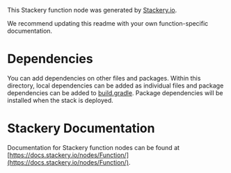 This Stackery function node was generated by [Stackery.io](https://www.stackery.io).

We recommend updating this readme with your own function-specific documentation.

# Dependencies
You can add dependencies on other files and packages.
Within this directory, local dependencies can be added as individual files and
package dependencies can be added to [build.gradle](https://docs.gradle.org/current/userguide/artifact_dependencies_tutorial.html).
Package dependencies will be installed when the stack is deployed.

# Stackery Documentation
Documentation for Stackery function nodes can be found at [https://docs.stackery.io/nodes/Function/](https://docs.stackery.io/nodes/Function/).
